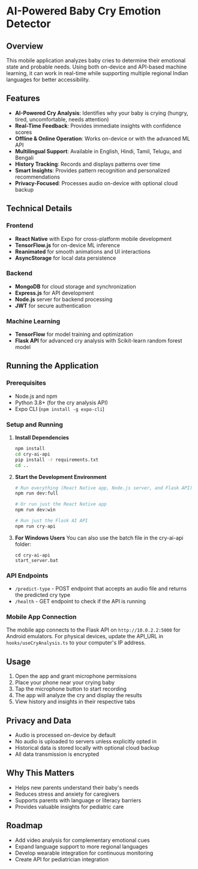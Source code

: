 # AI-Powered Baby Cry Emotion Detector

## Overview
This mobile application analyzes baby cries to determine their emotional state and probable needs. Using both on-device and API-based machine learning, it can work in real-time while supporting multiple regional Indian languages for better accessibility.

## Features
- **AI-Powered Cry Analysis**: Identifies why your baby is crying (hungry, tired, uncomfortable, needs attention)
- **Real-Time Feedback**: Provides immediate insights with confidence scores
- **Offline & Online Operation**: Works on-device or with the advanced ML API
- **Multilingual Support**: Available in English, Hindi, Tamil, Telugu, and Bengali
- **History Tracking**: Records and displays patterns over time
- **Smart Insights**: Provides pattern recognition and personalized recommendations
- **Privacy-Focused**: Processes audio on-device with optional cloud backup

## Technical Details

### Frontend
- **React Native** with Expo for cross-platform mobile development
- **TensorFlow.js** for on-device ML inference
- **Reanimated** for smooth animations and UI interactions
- **AsyncStorage** for local data persistence

### Backend
- **MongoDB** for cloud storage and synchronization
- **Express.js** for API development
- **Node.js** server for backend processing
- **JWT** for secure authentication

### Machine Learning
- **TensorFlow** for model training and optimization
- **Flask API** for advanced cry analysis with Scikit-learn random forest model

## Running the Application

### Prerequisites
- Node.js and npm
- Python 3.8+ (for the cry analysis API)
- Expo CLI (`npm install -g expo-cli`)

### Setup and Running

1. **Install Dependencies**
   ```bash
   npm install
   cd cry-ai-api
   pip install -r requirements.txt
   cd ..
   ```

2. **Start the Development Environment**
   ```bash
   # Run everything (React Native app, Node.js server, and Flask API)
   npm run dev:full
   
   # Or run just the React Native app
   npm run dev:win
   
   # Run just the Flask AI API
   npm run cry-api
   ```

3. **For Windows Users**
   You can also use the batch file in the cry-ai-api folder:
   ```
   cd cry-ai-api
   start_server.bat
   ```

### API Endpoints

- `/predict-type` - POST endpoint that accepts an audio file and returns the predicted cry type
- `/health` - GET endpoint to check if the API is running

### Mobile App Connection

The mobile app connects to the Flask API on `http://10.0.2.2:5000` for Android emulators. For physical devices, update the API_URL in `hooks/useCryAnalysis.ts` to your computer's IP address.

## Usage
1. Open the app and grant microphone permissions
2. Place your phone near your crying baby
3. Tap the microphone button to start recording
4. The app will analyze the cry and display the results
5. View history and insights in their respective tabs

## Privacy and Data
- Audio is processed on-device by default
- No audio is uploaded to servers unless explicitly opted in
- Historical data is stored locally with optional cloud backup
- All data transmission is encrypted

## Why This Matters
- Helps new parents understand their baby's needs
- Reduces stress and anxiety for caregivers
- Supports parents with language or literacy barriers
- Provides valuable insights for pediatric care

## Roadmap
- Add video analysis for complementary emotional cues
- Expand language support to more regional languages
- Develop wearable integration for continuous monitoring
- Create API for pediatrician integration
